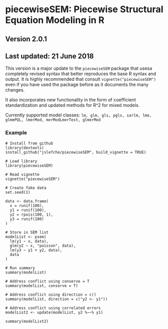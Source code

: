 # piecewiseSEM: Piecewise Structural Equation Modeling in R

## Version 2.0.1
## Last updated: 21 June 2018

This version is a major update to the `piecewiseSEM` package that usesa completely revised syntax that better reproduces the base R syntax and output. It is highly recommended that consult `vignette("piecewiseSEM")` even if you have used the package before as it documents the many changes.

It also incorporates new functionality in the form of coefficient standardization and updated methods for R^2 for mixed models. 

Currently supported model classes: `lm, glm, gls, pgls, sarlm, lme, glmmPQL, lmerMod, merModLmerTest, glmerMod`

### Example
```
# Install from github
library(devtools)
install_github("jslefche/piecewiseSEM", build_vignette = TRUE)

# Load library
library(piecewiseSEM)

# Read vignette
vignette("piecewiseSEM")

# Create fake data
set.seed(1) 

data <- data.frame(
  x = runif(100),
  y1 = runif(100),
  y2 = rpois(100, 1),
  y3 = runif(100)
)

# Store in SEM list 
modelList <- psem(
  lm(y1 ~ x, data),
  glm(y2 ~ x, "poisson", data),
  lm(y3 ~ y1 + y2, data),
  data
)

# Run summary
summary(modelList)

# Address conflict using conserve = T
summary(modelList, conserve = T)

# Address conflict using direction = c()
summary(modelList, direction = c("y2 <- y1"))

# Address conflict using correlated errors
modelList2 <- update(modelList, y2 %~~% y1)

summary(modelList2)
```
